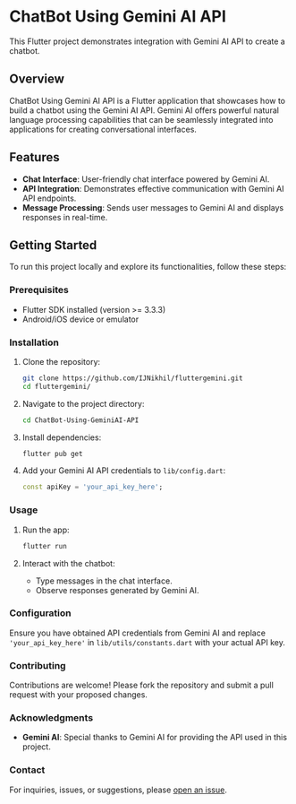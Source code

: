 # ChatBot Using Gemini AI API

This Flutter project demonstrates integration with Gemini AI API to create a chatbot.

## Overview

ChatBot Using Gemini AI API is a Flutter application that showcases how to build a chatbot using the Gemini AI API. Gemini AI offers powerful natural language processing capabilities that can be seamlessly integrated into applications for creating conversational interfaces.

## Features

- **Chat Interface**: User-friendly chat interface powered by Gemini AI.
- **API Integration**: Demonstrates effective communication with Gemini AI API endpoints.
- **Message Processing**: Sends user messages to Gemini AI and displays responses in real-time.

## Getting Started

To run this project locally and explore its functionalities, follow these steps:

### Prerequisites

- Flutter SDK installed (version >= 3.3.3)
- Android/iOS device or emulator

### Installation

1. Clone the repository:

   ```bash
   git clone https://github.com/IJNikhil/fluttergemini.git
   cd fluttergemini/
   ```

2. Navigate to the project directory:

   ```bash
   cd ChatBot-Using-GeminiAI-API
   ```

3. Install dependencies:

   ```bash
   flutter pub get
   ```

4. Add your Gemini AI API credentials to `lib/config.dart`:

   ```dart
   const apiKey = 'your_api_key_here';
   ```

### Usage

1. Run the app:

   ```bash
   flutter run
   ```

2. Interact with the chatbot:
   - Type messages in the chat interface.
   - Observe responses generated by Gemini AI.

### Configuration

Ensure you have obtained API credentials from Gemini AI and replace `'your_api_key_here'` in `lib/utils/constants.dart` with your actual API key.

### Contributing

Contributions are welcome! Please fork the repository and submit a pull request with your proposed changes.

### Acknowledgments

- **Gemini AI**: Special thanks to Gemini AI for providing the API used in this project.

### Contact

For inquiries, issues, or suggestions, please [open an issue](https://github.com/your_username/ChatBot-Using-GeminiAI-API/issues).